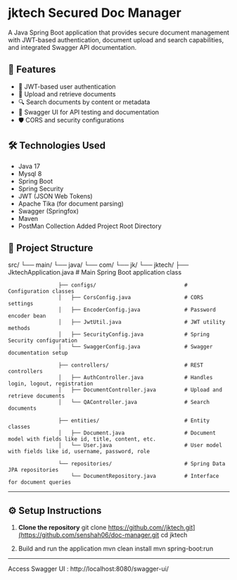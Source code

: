 # jktech Secured Doc Manager

A Java Spring Boot application that provides secure document management with JWT-based authentication, document upload and search capabilities, and integrated Swagger API documentation.

## 🚀 Features

- 🔐 JWT-based user authentication
- 📄 Upload and retrieve documents
- 🔍 Search documents by content or metadata
- 📘 Swagger UI for API testing and documentation
- 🛡️ CORS and security configurations

## 🛠️ Technologies Used

- Java 17
- Mysql 8
- Spring Boot
- Spring Security
- JWT (JSON Web Tokens)
- Apache Tika (for document parsing)
- Swagger (Springfox)
- Maven
- PostMan Collection Added Project Root Directory

## 📁 Project Structure
src/
└── main/
    └── java/
        └── com/
            └── jk/
                └── jktech/
                    ├── JktechApplication.java               # Main Spring Boot application class
                    
                    ├── configs/                            # Configuration classes
                    │   ├── CorsConfig.java                 # CORS settings
                    │   ├── EncoderConfig.java              # Password encoder bean
                    │   ├── JwtUtil.java                    # JWT utility methods
                    │   ├── SecurityConfig.java             # Spring Security configuration
                    │   └── SwaggerConfig.java              # Swagger documentation setup
                    
                    ├── controllers/                        # REST controllers
                    │   ├── AuthController.java             # Handles login, logout, registration
                    │   ├── DocumentController.java         # Upload and retrieve documents
                    │   └── QAController.java               # Search documents
                    
                    ├── entities/                           # Entity classes
                    │   ├── Document.java                   # Document model with fields like id, title, content, etc.
                    │   └── User.java                       # User model with fields like id, username, password, role
                    
                    └── repositories/                       # Spring Data JPA repositories
                        └── DocumentRepository.java         # Interface for document queries
--------------------------------------------------------------------------------------------------------------------------------------
## ⚙️ Setup Instructions

1. **Clone the repository**
   git clone https://github.com//jktech.git](https://github.com/senshah06/doc-manager.git
   cd jktech

2. Build and run the application
    mvn clean install
    mvn spring-boot:run
---------------------------------------------------------------------------------------------------------------------------------------
Access Swagger UI : http://localhost:8080/swagger-ui/

   

                        
                        
